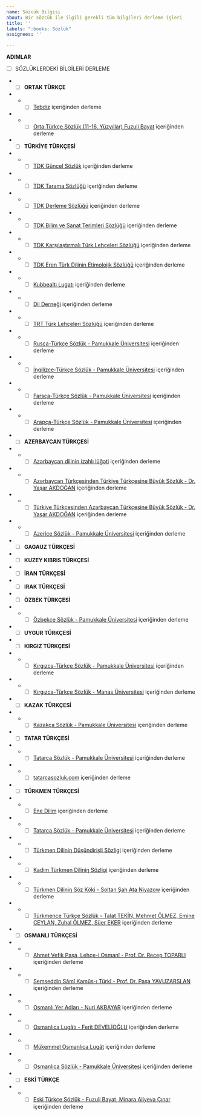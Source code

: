 ```yaml
---
name: Sözcük Bilgisi
about: Bir sözcük ile ilgili gerekli tüm bilgileri derleme işleri
title: ''
labels: ":books: Sözlük"
assignees: ''

---
```


**ADIMLAR**
- [ ] SÖZLÜKLERDEKİ BİLGİLERİ DERLEME
- - [ ] **ORTAK TÜRKÇE**
- - - [ ] [Tebdiz](http://tebdiz.com/) içeriğinden derleme
- - - [ ] [Orta Türkçe Sözlük (11-16. Yüzyıllar) Fuzuli Bayat](#) içeriğinden derleme

- - [ ] **TÜRKİYE TÜRKÇESİ**
- - - [ ] [TDK Güncel Sözlük](https://sozluk.gov.tr/) içeriğinden derleme
- - - [ ] [TDK Tarama Sözlüğü](https://sozluk.gov.tr/) içeriğinden derleme
- - - [ ] [TDK Derleme Sözlüğü](https://sozluk.gov.tr/) içeriğinden derleme
- - - [ ] [TDK Bilim ve Sanat Terimleri Sözlüğü](https://sozluk.gov.tr/) içeriğinden derleme
- - - [ ] [TDK Karşılaştırmalı Türk Lehçeleri Sözlüğü](https://sozluk.gov.tr/) içeriğinden derleme
- - - [ ] [TDK Eren Türk Dilinin Etimolojik Sözlüğü](https://sozluk.gov.tr/) içeriğinden derleme
- - - [ ] [Kubbealtı Lugatı](http://lugatim.com/) içeriğinden derleme
- - - [ ] [Dil Derneği](http://www.dildernegi.org.tr/TR,274/turkce-sozluk-ara-bul.html) içeriğinden derleme
- - - [ ] [TRT Türk Lehçeleri Sözlüğü](http://www.lehceler.com/) içeriğinden derleme
- - - [ ] [Rusça-Türkçe Sözlük - Pamukkale Üniversitesi](https://pauctle.com/rutr/index.php) içeriğinden derleme
- - - [ ] [İngilizce-Türkçe Sözlük - Pamukkale Üniversitesi](https://pauctle.com/entr/index.php) içeriğinden derleme
- - - [ ] [Farsça-Türkçe Sözlük - Pamukkale Üniversitesi](https://pauctle.com/fatr/index.php) içeriğinden derleme
- - - [ ] [Arapça-Türkçe Sözlük - Pamukkale Üniversitesi](https://pauctle.com/artr/index.php) içeriğinden derleme

- - [ ] **AZERBAYCAN TÜRKÇESİ**
- - - [ ] [Azərbaycan dilinin izahlı lüğəti](https://obastan.com/azerbaycan-dilinin-izahli-lugeti/) içeriğinden derleme
- - - [ ] [Azərbaycan Türkçesinden Türkiye Türkçesine Büyük Sözlük - Dr. Yaşar AKDOĞAN](#) içeriğinden derleme
- - - [ ] [Türkiye Türkçesinden Azərbaycan Türkçesine Büyük Sözlük - Dr. Yaşar AKDOĞAN](#) içeriğinden derleme
- - - [ ] [Azerice Sözlük - Pamukkale Üniversitesi](https://pauctle.com/aztr/index.php) içeriğinden derleme

- - [ ] **GAGAUZ TÜRKÇESİ**

- - [ ] **KUZEY KIBRIS TÜRKÇESİ**

- - [ ] **İRAN TÜRKÇESİ**

- - [ ] **IRAK TÜRKÇESİ**

- - [ ] **ÖZBEK TÜRKÇESİ**
- - - [ ] [Özbekçe Sözlük - Pamukkale Üniversitesi](https://pauctle.com/uztr/index.php) içeriğinden derleme

- - [ ] **UYGUR TÜRKÇESİ**

- - [ ] **KIRGIZ TÜRKÇESİ**
- - - [ ] [Kırgızca-Türkçe Sözlük - Pamukkale Üniversitesi](https://pauctle.com/kgtr/index.php) içeriğinden derleme
- - - [ ] [Kırgızca-Türkçe Sözlük - Manas Üniversitesi](http://sozduk.manas.edu.kg/index.php) içeriğinden derleme

- - [ ] **KAZAK TÜRKÇESİ**
- - - [ ] [Kazakça Sözlük - Pamukkale Üniversitesi](https://pauctle.com/kztr/index.php) içeriğinden derleme

- - [ ] **TATAR TÜRKÇESİ**
- - - [ ] [Tatarca Sözlük - Pamukkale Üniversitesi](https://pauctle.com/tttr/index.php) içeriğinden derleme
- - - [ ] [tatarcasozluk.com](https://tatarcasozluk.com/) içeriğinden derleme

- - [ ] **TÜRKMEN TÜRKÇESİ**
- - - [ ] [Ene Dilim](http://www.enedilim.com/) içeriğinden derleme
- - - [ ] [Tatarca Sözlük - Pamukkale Üniversitesi](https://pauctle.com/tmtr/index.php) içeriğinden derleme
- - - [ ] [Türkmen Diliniŋ Düşündirişli Sözligi](#) içeriğinden derleme
- - - [ ] [Kadim Türkmen Diliniŋ Sözligi](#) içeriğinden derleme
- - - [ ] [Türkmen Diliniŋ Söz Köki - Soltan Şah Ata Niyazow](#) içeriğinden derleme
- - - [ ] [Türkmence Türkçe Sözlük - Talat TEKİN, Mehmet ÖLMEZ, Emine CEYLAN, Zuhal ÖLMEZ, Süer EKER](#) içeriğinden derleme

- - [ ] **OSMANLI TÜRKÇESİ**
- - - [ ] [Ahmet Vefik Paşa, Lehçe-i Osmanî - Prof. Dr. Recep TOPARLI](#) içeriğinden derleme
- - - [ ] [Şemseddin Sâmî Kamûs-ı Türkî - Prof. Dr. Paşa YAVUZARSLAN](#) içeriğinden derleme
- - - [ ] [Osmanlı Yer Adları - Nuri AKBAYAR](#) içeriğinden derleme
- - - [ ] [Osmanlıca Lugâtı - Ferit DEVELİOĞLU](#) içeriğinden derleme
- - - [ ] [Mükemmel Osmanlıca Lugât](#) içeriğinden derleme
- - - [ ] [Osmanlıca Sözlük - Pamukkale Üniversitesi](https://pauctle.com/osmtr/index.php) içeriğinden derleme

- - [ ] **ESKİ TÜRKÇE**
- - - [ ] [Eski Türkçe Sözlük - Fuzuli Bayat, Minara Aliyeva Çınar ](#) içeriğinden derleme
